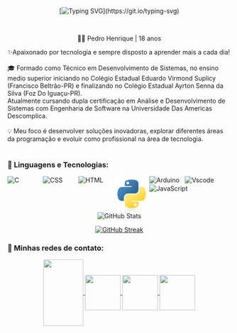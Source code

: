 <div align="center">

[![Typing SVG](https://readme-typing-svg.herokuapp.com?font=poppins&weight=1500&size=24&letterSpacing=5px&pause=1500&color=8A2BE2&width=435&lines=Bem+Vindo+ao+meu+GitHub!)](https://git.io/typing-svg)

<br>


👨‍💻 Pedro Henrique | 18 anos <br>
</div>

<div align="left">
✨Apaixonado por tecnologia e sempre disposto a aprender mais a cada dia!<br><br>
🎓 Formado como Técnico em Desenvolvimento de Sistemas, no ensino medio superior iniciando no Colégio Estadual Eduardo Virmond Suplicy (Francisco Beltrão-PR) e finalizando no Colégio Estadual Ayrton Senna da Silva (Foz Do Iguaçu-PR).<br>
Atualmente cursando dupla certificação em Análise e Desenvolvimento de Sistemas com Engenharia de Software na Universidade Das Americas Descomplica.<br><br>
💡 Meu foco é desenvolver soluções inovadoras, explorar diferentes áreas da programação e evoluir como profissional na área de tecnologia.
<br>
<br> 
</div>
  



  ### 🤖 Linguagens e Tecnologias:

<img 
    align="left" 
    alt="C"
    width="80px" 
    src="https://cdn.jsdelivr.net/gh/devicons/devicon@latest/icons/c/c-original.svg" 
/>

<img 
  align="left" 
  alt="CSS"
  width="80" 
  src="https://github.com/user-attachments/assets/9e952d8b-7a5d-499b-a22e-6851cdbcb53e" 
/>


<img 
  align="left"  
  alt="HTML" 
  width="80" 
  src="https://github.com/user-attachments/assets/f8ae8891-c383-4840-bec9-c2b1ec4c213a" 
/>

<img 
  align="left" 
  alt="Python" 
  width="80" 
  src="https://raw.githubusercontent.com/devicons/devicon/master/icons/python/python-original.svg"
/>


<img 
  align="left" 
  alt="Arduino" 
  width="80" 
  src="https://github.com/user-attachments/assets/bef3df67-e97e-486f-8b00-9721a9da348d"
/>

<img 
  align="left" 
  alt="Vscode" 
  width="80" 
  src="https://cdn.jsdelivr.net/gh/devicons/devicon@latest/icons/vscode/vscode-original.svg" 
/>

<img 
    align="center" 
    alt="JavaScript" 
    width="80px" 
    src="https://cdn.jsdelivr.net/gh/devicons/devicon@latest/icons/javascript/javascript-original.svg" 
/>

<br>

<div align="Center">
  
<img 
      alt="GitHub Stats" 
      height="200" 
      src="https://github-readme-stats.vercel.app/api/top-langs/?username=PedroKleinhans&theme=gotham&layout=compact&custom_title=Tecnologias&langs_count=9" 
  />

[![GitHub Streak](https://github-readme-streak-stats.herokuapp.com?user=PedroKleinhans&theme=midnight-purple&locale=pt_BR&date_format=n%2Fj%5B%2FY%5D)](https://git.io/streak-stats)

</div>

</div>

  ### 📲 Minhas redes de contato:
<div align="center"> 
<a href="https://instagram.com/pedrohfkleinhans" target="_blank">
<img align="center" height="150" width="90" src="https://github.com/carolbarbosa101/carolbarbosa101/assets/44561610/88a3dd4d-f85e-4141-af09-a2667d81df5b">
</a>


<a href="https://wa.link/j6nza0" target="_blank">
<img align="center" height="80" width="80" src="https://github.com/user-attachments/assets/ad071dea-379a-4c50-b40a-7b7007418527">
</a>

<a href="mailto:cmp.1a.pedrokleinhans@gmail.com" target=_blank>
<img align="center"  height="80" width="80" src="https://github.com/carolbarbosa101/carolbarbosa101/assets/44561610/2856fdde-3200-4398-8290-a0e45d3a35a0">
</a>


<a  href="https://www.linkedin.com/in/pedro-kleinhans-4a765b265" target=_blank>
<img align="center"  height="80" width="80" src="https://github.com/carolbarbosa101/carolbarbosa101/assets/44561610/bc26a6f8-f0d3-4f15-82e1-55680c48f269">
</a>

</div>


